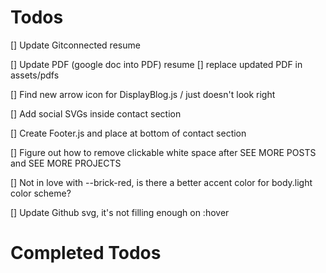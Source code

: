 
# Todos

[] Update Gitconnected resume

[] Update PDF (google doc into PDF) resume
    [] replace updated PDF in assets/pdfs
  
[] Find new arrow icon for DisplayBlog.js / just doesn't look right

[] Add social SVGs inside contact section

[] Create Footer.js and place at bottom of contact section

[] Figure out how to remove clickable white space after SEE MORE POSTS and SEE MORE PROJECTS

[] Not in love with --brick-red, is there a better accent color for body.light color scheme?

[] Update Github svg, it's not filling enough on :hover

# Completed Todos
